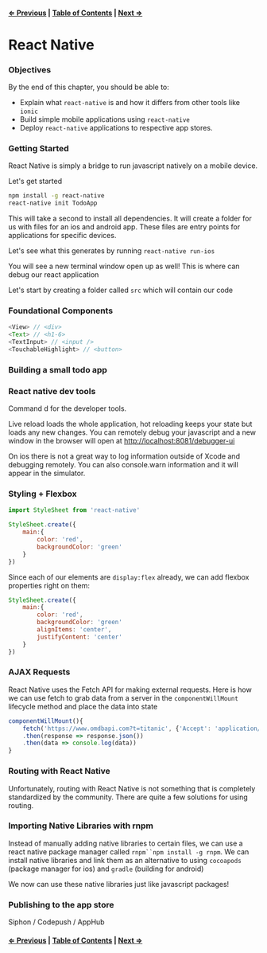 #### [⇐ Previous](./07-backend_continued.md) | [Table of Contents](./../readme.md) | [Next ⇒](./09-unit_2_assessment.md)

# React Native

### Objectives

By the end of this chapter, you should be able to:

- Explain what `react-native` is and how it differs from other tools like `ionic`
- Build simple mobile applications using `react-native`
- Deploy `react-native` applications to respective app stores. 

### Getting Started

React Native is simply a bridge to run javascript natively on a mobile device.

Let's get started

```sh
npm install -g react-native
react-native init TodoApp
```

This will take a second to install all dependencies. It will create a folder for us with files for an ios and android app. These files are entry points for applications for specific devices. 

Let's see what this generates by running `react-native run-ios`

You will see a new terminal window open up as well! This is where can debug our react application

Let's start by creating a folder called `src` which will contain our code

### Foundational Components

```js
<View> // <div>
<Text> // <h1-6>
<TextInput> // <input />
<TouchableHighlight> // <button>
```

### Building a small todo app

### React native dev tools

Command d for the developer tools. 

Live reload loads the whole application, hot reloading keeps your state but loads any new changes. You can remotely debug your javascript and a new window in the browser will open at [http://localhost:8081/debugger-ui](http://localhost:8081/debugger-ui)

On ios there is not a great way to log information outside of Xcode and debugging remotely. You can also console.warn information and it will appear in the simulator.

### Styling + Flexbox

```js
import StyleSheet from 'react-native'

StyleSheet.create({
    main:{
        color: 'red',
        backgroundColor: 'green'
    }
})
```

Since each of our elements are `display:flex` already, we can add flexbox properties right on them:

```js
StyleSheet.create({
    main:{
        color: 'red',
        backgroundColor: 'green'
        alignItems: 'center',
        justifyContent: 'center'
    }
})
```

### AJAX Requests

React Native uses the Fetch API for making external requests. Here is how we can use fetch to grab data from a server in the `componentWillMount` lifecycle method and place the data into state

```js
componentWillMount(){
    fetch('https://www.omdbapi.com?t=titanic', {'Accept': 'application/json'})
    .then(response => response.json())
    .then(data => console.log(data))
}
```

### Routing with React Native

Unfortunately, routing with React Native is not something that is completely standardized by the community. There are quite a few solutions for using routing.

### Importing Native Libraries with rnpm

Instead of manually adding native libraries to certain files, we can use a react native package manager called `rnpm``npm install -g rnpm`. We can install native libraries and link them as an alternative to using `cocoapods` (package manager for ios) and `gradle` (building for android)

We now can use these native libraries just like javascript packages!

### Publishing to the app store

Siphon / Codepush / AppHub

#### [⇐ Previous](./07-backend_continued.md) | [Table of Contents](./../readme.md) | [Next ⇒](./09-unit_2_assessment.md)
